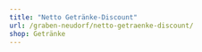```yaml
---
title: "Netto Getränke-Discount"
url: /graben-neudorf/netto-getraenke-discount/
shop: Getränke
---
```

